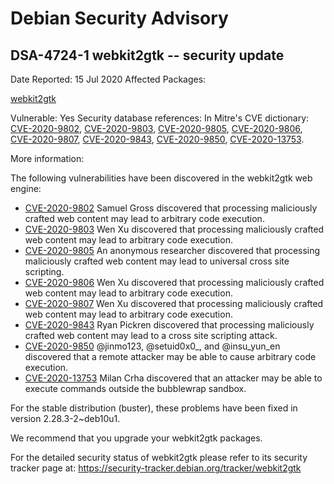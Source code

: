 
Debian Security Advisory
========================


DSA-4724-1 webkit2gtk -- security update
----------------------------------------



Date Reported:
15 Jul 2020
Affected Packages:

[webkit2gtk](https://packages.debian.org/src:webkit2gtk)

Vulnerable:
Yes
Security database references:
In Mitre's CVE dictionary: [CVE-2020-9802](https://security-tracker.debian.org/tracker/CVE-2020-9802), [CVE-2020-9803](https://security-tracker.debian.org/tracker/CVE-2020-9803), [CVE-2020-9805](https://security-tracker.debian.org/tracker/CVE-2020-9805), [CVE-2020-9806](https://security-tracker.debian.org/tracker/CVE-2020-9806), [CVE-2020-9807](https://security-tracker.debian.org/tracker/CVE-2020-9807), [CVE-2020-9843](https://security-tracker.debian.org/tracker/CVE-2020-9843), [CVE-2020-9850](https://security-tracker.debian.org/tracker/CVE-2020-9850), [CVE-2020-13753](https://security-tracker.debian.org/tracker/CVE-2020-13753).  

More information:

The following vulnerabilities have been discovered in the webkit2gtk
web engine:


* [CVE-2020-9802](https://security-tracker.debian.org/tracker/CVE-2020-9802)
Samuel Gross discovered that processing maliciously crafted web
 content may lead to arbitrary code execution.
* [CVE-2020-9803](https://security-tracker.debian.org/tracker/CVE-2020-9803)
Wen Xu discovered that processing maliciously crafted web content
 may lead to arbitrary code execution.
* [CVE-2020-9805](https://security-tracker.debian.org/tracker/CVE-2020-9805)
An anonymous researcher discovered that processing maliciously
 crafted web content may lead to universal cross site scripting.
* [CVE-2020-9806](https://security-tracker.debian.org/tracker/CVE-2020-9806)
Wen Xu discovered that processing maliciously crafted web content
 may lead to arbitrary code execution.
* [CVE-2020-9807](https://security-tracker.debian.org/tracker/CVE-2020-9807)
Wen Xu discovered that processing maliciously crafted web content
 may lead to arbitrary code execution.
* [CVE-2020-9843](https://security-tracker.debian.org/tracker/CVE-2020-9843)
Ryan Pickren discovered that processing maliciously crafted web
 content may lead to a cross site scripting attack.
* [CVE-2020-9850](https://security-tracker.debian.org/tracker/CVE-2020-9850)
@jinmo123, @setuid0x0\_, and @insu\_yun\_en discovered that a remote
 attacker may be able to cause arbitrary code execution.
* [CVE-2020-13753](https://security-tracker.debian.org/tracker/CVE-2020-13753)
Milan Crha discovered that an attacker may be able to execute
 commands outside the bubblewrap sandbox.


For the stable distribution (buster), these problems have been fixed in
version 2.28.3-2~deb10u1.


We recommend that you upgrade your webkit2gtk packages.


For the detailed security status of webkit2gtk please refer to
its security tracker page at:
<https://security-tracker.debian.org/tracker/webkit2gtk>





